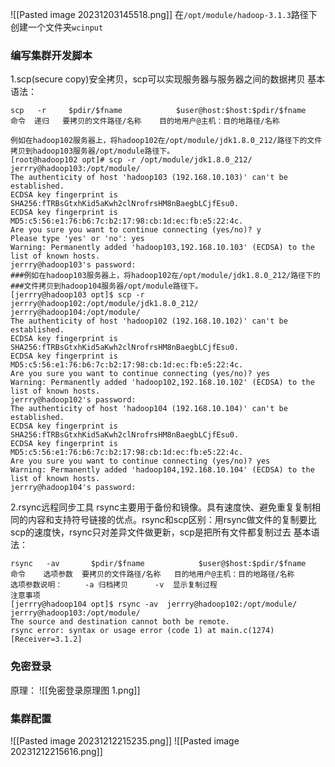 ![[Pasted image 20231203145518.png]]
在`/opt/module/hadoop-3.1.3`路径下创建一个文件夹`wcinput`
### 编写集群开发脚本
1.scp(secure copy)安全拷贝，scp可以实现服务器与服务器之间的数据拷贝
基本语法：
```
scp   -r     $pdir/$fname            $user@host:$host:$pdir/$fname
命令  递归   要拷贝的文件路径/名称    目的地用户@主机：目的地路径/名称

例如在hadoop102服务器上，将hadoop102在/opt/module/jdk1.8.0_212/路径下的文件拷贝到hadoop103服务器/opt/module路径下。
[root@hadoop102 opt]# scp -r /opt/module/jdk1.8.0_212/             jerrry@hadoop103:/opt/module/
The authenticity of host 'hadoop103 (192.168.10.103)' can't be established.
ECDSA key fingerprint is SHA256:fTRBsGtxhKid5aKwh2clNrofrsHM8nBaegbLCjfEsu0.
ECDSA key fingerprint is MD5:c5:56:e1:76:b6:7c:b2:17:98:cb:1d:ec:fb:e5:22:4c.
Are you sure you want to continue connecting (yes/no)? y
Please type 'yes' or 'no': yes
Warning: Permanently added 'hadoop103,192.168.10.103' (ECDSA) to the list of known hosts.
jerrry@hadoop103's password: 
###例如在hadoop103服务器上，将hadoop102在/opt/module/jdk1.8.0_212/路径下的###文件拷贝到hadoop104服务器/opt/module路径下。
[jerrry@hadoop103 opt]$ scp -r jerrry@hadoop102:/opt/module/jdk1.8.0_212/    jerrry@hadoop104:/opt/module/
The authenticity of host 'hadoop102 (192.168.10.102)' can't be established.
ECDSA key fingerprint is SHA256:fTRBsGtxhKid5aKwh2clNrofrsHM8nBaegbLCjfEsu0.
ECDSA key fingerprint is MD5:c5:56:e1:76:b6:7c:b2:17:98:cb:1d:ec:fb:e5:22:4c.
Are you sure you want to continue connecting (yes/no)? yes
Warning: Permanently added 'hadoop102,192.168.10.102' (ECDSA) to the list of known hosts.
jerrry@hadoop102's password: 
The authenticity of host 'hadoop104 (192.168.10.104)' can't be established.
ECDSA key fingerprint is SHA256:fTRBsGtxhKid5aKwh2clNrofrsHM8nBaegbLCjfEsu0.
ECDSA key fingerprint is MD5:c5:56:e1:76:b6:7c:b2:17:98:cb:1d:ec:fb:e5:22:4c.
Are you sure you want to continue connecting (yes/no)? yes
Warning: Permanently added 'hadoop104,192.168.10.104' (ECDSA) to the list of known hosts.
jerrry@hadoop104's password: 
```
2.rsync远程同步工具
rsync主要用于备份和镜像。具有速度快、避免重复复制相同的内容和支持符号链接的优点。rsync和scp区别：用rsync做文件的复制要比scp的速度快，rsync只对差异文件做更新，scp是把所有文件都复制过去
基本语法：
```
rsync   -av       $pdir/$fname            $user@$host:$pdir/$fname
命令    选项参数  要拷贝的文件路径/名称   目的地用户@主机：目的地路径/名称
选项参数说明：     -a 归档拷贝      -v  显示复制过程
注意事项
[jerrry@hadoop104 opt]$ rsync -av  jerrry@hadoop102:/opt/module/      jerrry@hadoop103:/opt/module/
The source and destination cannot both be remote.
rsync error: syntax or usage error (code 1) at main.c(1274) [Receiver=3.1.2]

```

### 免密登录
原理：
![[免密登录原理图 1.png]]

### 集群配置
![[Pasted image 20231212215235.png]]
![[Pasted image 20231212215616.png]]

